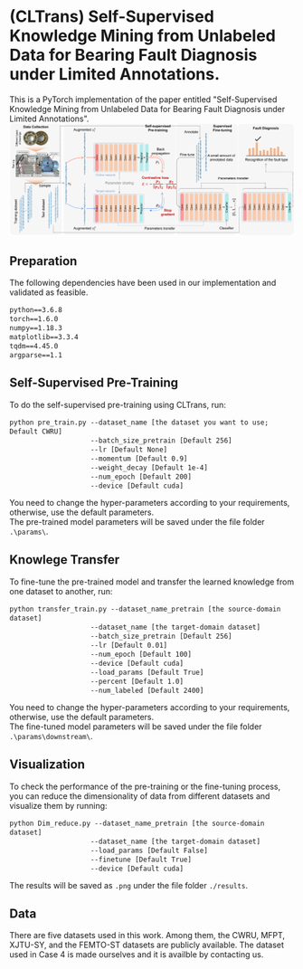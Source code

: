 # (CLTrans) Self-Supervised Knowledge Mining from Unlabeled Data for Bearing Fault Diagnosis under Limited Annotations.
This is a PyTorch implementation of the paper entitled "Self-Supervised Knowledge Mining from Unlabeled Data for Bearing Fault Diagnosis under Limited Annotations".\
![CLTrans Framework](https://github.com/DepengKong-kdp/CLTrans/blob/main/results/fig1.png)

## Preparation
The following dependencies have been used in our implementation and validated as feasible.
````
python==3.6.8
torch==1.6.0
numpy==1.18.3
matplotlib==3.3.4
tqdm==4.45.0
argparse==1.1
````

## Self-Supervised Pre-Training
To do the self-supervised pre-training using CLTrans, run:
````
python pre_train.py --dataset_name [the dataset you want to use; Default CWRU]
                    --batch_size_pretrain [Default 256]
                    --lr [Default None]
                    --momentum [Default 0.9]
                    --weight_decay [Default 1e-4]
                    --num_epoch [Default 200]
                    --device [Default cuda]
````
You need to change the hyper-parameters according to your requirements, otherwise, use the default parameters.\
The pre-trained model parameters will be saved under the file folder `.\params\`.

## Knowlege Transfer
To fine-tune the pre-trained model and transfer the learned knowledge from one dataset to another, run:
````
python transfer_train.py --dataset_name_pretrain [the source-domain dataset]
                    --dataset_name [the target-domain dataset]
                    --batch_size_pretrain [Default 256]
                    --lr [Default 0.01]
                    --num_epoch [Default 100]
                    --device [Default cuda]
                    --load_params [Default True]
                    --percent [Default 1.0]
                    --num_labeled [Default 2400]
````
You need to change the hyper-parameters according to your requirements, otherwise, use the default parameters.\
The fine-tuned model parameters will be saved under the file folder `.\params\downstream\`.

## Visualization
To check the performance of the pre-training or the fine-tuning process, you can reduce the dimensionality of data from different datasets and visualize them by running:
````
python Dim_reduce.py --dataset_name_pretrain [the source-domain dataset]
                    --dataset_name [the target-domain dataset]
                    --load_params [Default False]
                    --finetune [Default True]
                    --device [Default cuda]
````
The results will be saved as `.png` under the file folder `./results`.

## Data
There are five datasets used in this work. Among them, the CWRU, MFPT, XJTU-SY, and the FEMTO-ST datasets are publicly available. The dataset used in Case 4 is made ourselves and it is availble by contacting us.
